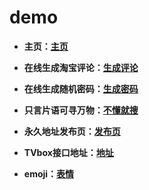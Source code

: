 # demo


- **主页：[主页](https://ichen.ink/demo/zy.html)**


- **在线生成淘宝评论：[生成评论](https://ichen.ink/demo/tbpl.html)**


- **在线生成随机密码：[生成密码](https://ichen.ink/demo/sjmm.html)**


- **只言片语可寻万物：[不懂就搜](https://ichen.ink/demo/daohang.html)**


- **永久地址发布页：[发布页](https://ichen.ink/demo/fby.html)**


- **TVbox接口地址：[地址](https://ichen.ink/demo/tvjk.html)**


- **emoji：[表情](https://ichen.ink/demo/emoji.md)**
